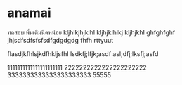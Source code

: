 # anamai

ทดสอบเพิ่มเติมนิดหน่อย
kljhlkjhjklhl
kljhjklhlkj
kljhjkhl
ghfghfghf
jhjsdfsdfsfsfsdfgdgdgdg
fhfh
rttyuut

flasdjkfhlsjkdfhkljsfhl
lsdkfj;lfjk;asdf
asl;dfj;lksfj;asfd

1111111111111111111111
2222222222222222222222
3333333333333333333333
55555

